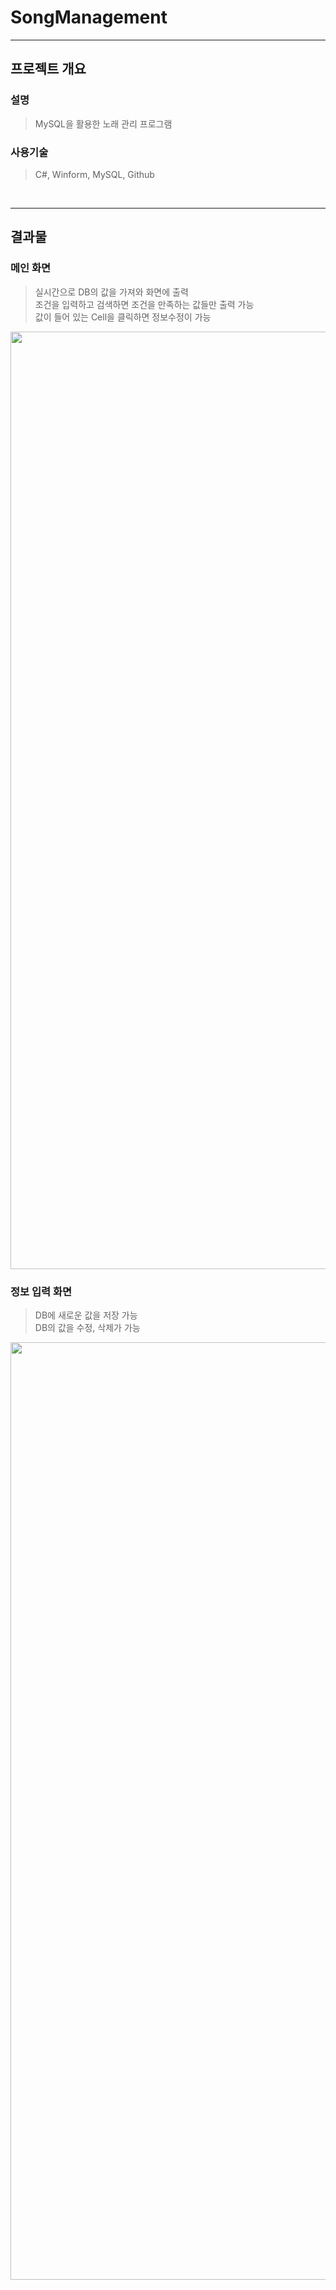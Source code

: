 # SongManagement
---


## **프로젝트 개요**

### **설명**

> MySQL을 활용한 노래 관리 프로그램


### **사용기술**

> C#, Winform, MySQL, Github

<br>

---

## **결과물**

### **메인 화면**

> 실시간으로 DB의 값을 가져와 화면에 출력<br>
> 조건을 입력하고 검색하면 조건을 만족하는 값들만 출력 가능<br>
> 값이 들어 있는 Cell을 클릭하면 정보수정이 가능<br>

<img src = "https://user-images.githubusercontent.com/41173881/102457102-8b7d3a00-4085-11eb-99cb-125b9c463784.PNG" width="1500px">

### **정보 입력 화면**

> DB에 새로운 값을 저장 가능<br>
> DB의 값을 수정, 삭제가 가능<br>

<img src = "https://user-images.githubusercontent.com/41173881/102457134-959f3880-4085-11eb-9d35-bab470249d49.PNG" width="1500px">
